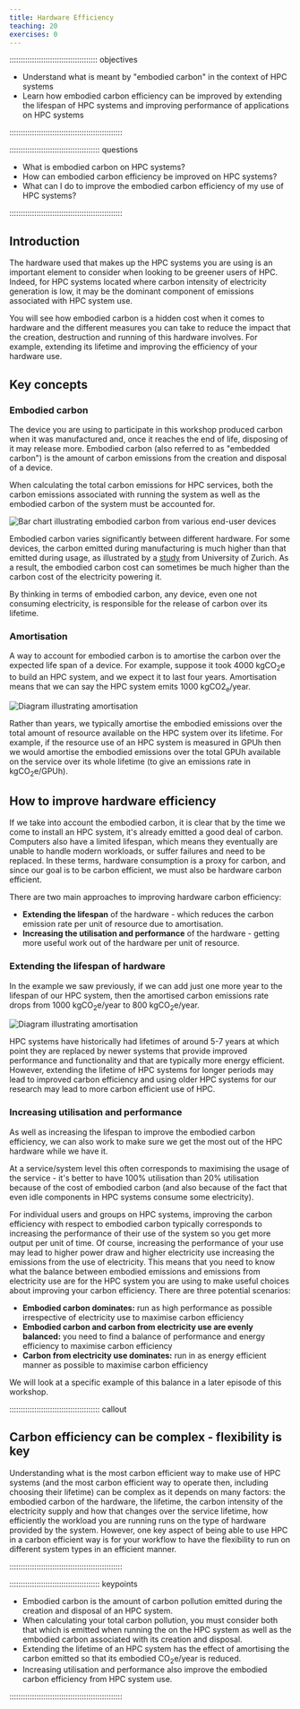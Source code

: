 ```yaml
---
title: Hardware Efficiency
teaching: 20
exercises: 0
---
```


::::::::::::::::::::::::::::::::::::::: objectives

- Understand what is meant by "embodied carbon" in the context of HPC systems
- Learn how embodied carbon efficiency can be improved by extending the lifespan of HPC systems and improving performance of applications on HPC systems

::::::::::::::::::::::::::::::::::::::::::::::::::

:::::::::::::::::::::::::::::::::::::::: questions

- What is embodied carbon on HPC systems?
- How can embodied carbon efficiency be improved on HPC systems?
- What can I do to improve the embodied carbon efficiency of my use of HPC systems?

::::::::::::::::::::::::::::::::::::::::::::::::::

## Introduction

The hardware used that makes up the HPC systems you are using is an important element to consider when looking to be greener users of HPC. Indeed, for HPC systems located where carbon intensity of electricity generation is low, it may be the dominant component of emissions associated with HPC system use.

You will see how embodied carbon is a hidden cost when it comes to hardware and the different measures you can take to reduce the impact that the creation, destruction and running of this hardware involves. For example, extending its lifetime and improving the efficiency of your hardware use.

## Key concepts

### Embodied carbon

The device you are using to participate in this workshop produced carbon when it was manufactured and, once it reaches the end of life, disposing of it may release more. Embodied carbon (also referred to as "embedded carbon") is the amount of carbon emissions from the creation and disposal of a device.

When calculating the total carbon emissions for HPC services, both the carbon emissions associated with running the system as well as the embodied carbon of the system must be accounted for.

![Bar chart illustrating embodied carbon from various end-user devices](./fig/17_embodioed_carbon.png "Bar chart illustrating embodied carbon from various end-user devices")

Embodied carbon varies significantly between different hardware. For some devices, the carbon emitted during manufacturing is much higher than that emitted during usage, as illustrated by a [study](https://www.ifi.uzh.ch/dam/jcr:fa4e956e-7a53-4038-98a5-00e09e2f4303/Study_Digitalization_Climate_Protection_Summary_Oct2017.pdf) from University of Zurich. As a result, the embodied carbon cost can sometimes be much higher than the carbon cost of the electricity powering it.

By thinking in terms of embodied carbon, any device, even one not consuming electricity, is responsible for the release of carbon over its lifetime.

### Amortisation

A way to account for embodied carbon is to amortise the carbon over the expected life span of a device. For example, suppose it took 4000&nbsp;kgCO<sub>2</sub>e to build an HPC system, and we expect it to last four years. Amortisation means that we can say the HPC system emits 1000&nbsp;kgCO2<sub>e</sub>/year.

![Diagram illustrating amortisation](./fig/18_amortization.png "Diagram illustrating amortisation")

Rather than years, we typically amortise the embodied emissions over the total amount of resource available on the HPC system over its lifetime. For example, if the resource use of an HPC system is measured in GPUh then we would amortise the embodied emissions over the total GPUh available on the service over its whole lifetime (to give an emissions rate in kgCO<sub>2</sub>e/GPUh).

## How to improve hardware efficiency

If we take into account the embodied carbon, it is clear that by the time we come to install an HPC system, it's already emitted a good deal of carbon. Computers also have a limited lifespan, which means they eventually are unable to handle modern workloads, or suffer failures and need to be replaced. In these terms, hardware consumption is a proxy for carbon, and since our goal is to be carbon efficient, we must also be hardware carbon efficient.

There are two main approaches to improving hardware carbon efficiency:

- **Extending the lifespan** of the hardware - which reduces the carbon emission rate per unit of resource due to amortisation.
- **Increasing the utilisation and performance** of the hardware - getting more useful work out of the hardware per unit of resource.

### Extending the lifespan of hardware

In the example we saw previously, if we can add just one more year to the lifespan of our HPC system, then the amortised carbon emissions rate drops from 1000&nbsp;kgCO<sub>2</sub>e/year to 800&nbsp;kgCO<sub>2</sub>e/year.

![Diagram illustrating amortisation](./fig/19_lifespan.png "Diagram illustrating amortisation")

HPC systems have historically had lifetimes of around 5-7 years at which point they are replaced by newer systems that provide improved performance and functionality and that are typically more energy efficient. However, extending the lifetime of HPC systems for longer periods may lead to improved carbon efficiency and using older HPC systems for our research may lead to more carbon efficient use of HPC. 

### Increasing utilisation and performance

As well as increasing the lifespan to improve the embodied carbon efficiency, we can also work to make sure we get the most out of the HPC hardware while we have it.

At a service/system level this often corresponds to maximising the usage of the service - it's better to have 100% utilisation than 20% utilisation because of the cost of embodied carbon (and also because of the fact that even idle components in HPC systems consume some electricity).

For individual users and groups on HPC systems, improving the carbon efficiency with respect to embodied carbon typically corresponds to increasing the performance of their use of the system so you get more output per unit of time. Of course, increasing the performance of your use may lead to higher power draw and higher electricity use increasing the emissions from the use of electricity. This means that you need to know what the balance between embodied emissions and emissions from electricity use are for the HPC system you are using to make useful choices about improving your carbon efficiency. There are three potential scenarios:

- **Embodied carbon dominates:** run as high performance as possible irrespective of electricity use to maximise carbon efficiency
- **Embodied carbon and carbon from electricity use are evenly balanced:** you need to find a balance of performance and energy efficiency to maximise carbon efficiency
- **Carbon from electricity use dominates:** run in as energy efficient manner as possible to maximise carbon efficiency

We will look at a specific example of this balance in a later episode of this workshop.

:::::::::::::::::::::::::::::::::::::::: callout

## Carbon efficiency can be complex - flexibility is key

Understanding what is the most carbon efficient way to make use of HPC systems (and the most carbon efficient way to operate then, including choosing their lifetime) can be complex as it depends on many factors: the embodied carbon of the hardware, the lifetime, the carbon intensity of the electricity supply and how that changes over the service lifetime, how efficiently the workload you are running runs on the type of hardware provided by the system. However, one key aspect of being able to use HPC in a carbon efficient way is for your workflow to have the flexibility to run on different system types in an efficient manner.

::::::::::::::::::::::::::::::::::::::::::::::::::

:::::::::::::::::::::::::::::::::::::::: keypoints

- Embodied carbon is the amount of carbon pollution emitted during the creation and disposal of an HPC system.
- When calculating your total carbon pollution, you must consider both that which is emitted when running the on the HPC system as well as the embodied carbon associated with its creation and disposal.
- Extending the lifetime of an HPC system has the effect of amortising the carbon emitted so that its embodied CO<sub>2</sub>e/year is reduced.
- Increasing utilisation and performance also improve the embodied carbon efficiency from HPC system use.

::::::::::::::::::::::::::::::::::::::::::::::::::


